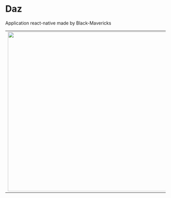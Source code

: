 # Daz
Application react-native made by Black-Mavericks

<table>
  <tr>
  <td>
    <img height="500" src="https://github.com/Landris18/Daz/blob/main/assets/images/splash.png">
   </td>
  <td>
   <img height="500" src="https://github.com/Landris18/Daz/blob/main/assets/images/login.png">
  </td>
   </tr>
</table>


